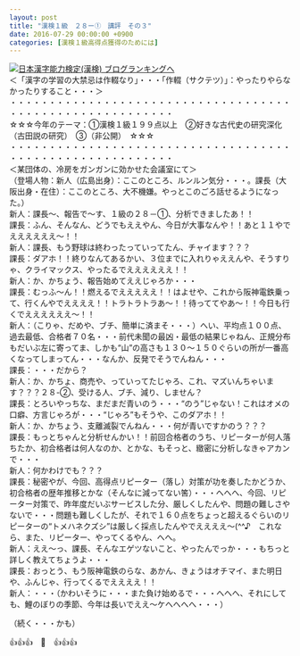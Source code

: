 ```yaml
---
layout: post
title: "漢検１級　２８ー①　講評　その３"
date: 2016-07-29 00:00:00 +0900
categories: [漢検１級高得点獲得のためには]
---
```


[![](/syuusyuu9701/assets/images/漢検１級-２８ー①-講評-その３-br_c_3028_1.gif)](http://blog.with2.net/link.php?1659096:3028 "日本漢字能力検定(漢検) ブログランキングへ")[日本漢字能力検定(漢検) ブログランキングへ](http://blog.with2.net/link.php?1659096:3028)  
＜「漢字の学習の大禁忌は作輟なり」・・・「作輟（サクテツ）」：やったりやらなかったりすること・・・＞  
・・・・・・・・・・・・・・・・・・・・・・・・・・・・・・・・・・・・・・・・・・・・・・・・・・・・・・・・・  
☆☆☆今年のテーマ：①漢検１級１９９点以上　②好きな古代史の研究深化（古田説の研究）　③（非公開）　☆☆☆　　  
・・・・・・・・・・・・・・・・・・・・・・・・・・・・・・・・・・・・・・・・・・・・・・・・・・・・・・・・・  
＜某団体の、冷房をガンガンに効かせた会議室にて＞  
（登場人物：新人（広島出身）：ここのところ、ルンルン気分・・・。課長（大阪出身・在住）：ここのところ、大不機嫌。やっとこのごろ話せるようになった。）  
新人：課長～、報告で～す、１級の２８－①、分析できましたあ！！  
課長：ふん、そんなん、どうでもええやん、今日が大事なんや！！あと１１やでええええええ～！！  
新人：課長、もう野球は終わったっていってたん、チャイます？？？  
課長：ダアホ！！終りなんてあるかい、３位までに入れりゃええんや、そうすりゃ、クライマックス、やったるでええええええ！！  
新人：か、かちょう、報告始めてええじゃろか・・・  
課長：むっふ～ん！！燃えるでえええええ！！はよせや、これから阪神電鉄乗って、行くんやでええええ！！トラトラトラあ～！！待っててやあ～！！今日も行くでええええええ～！！  
新人：（こりゃ、だめや、ブチ、簡単に済まそ・・・）へい、平均点１００点、過去最低、合格者７０名・・・前代未聞の最凶・最低の結果じゃねん、正規分布もだいぶ左に寄ってま、しかも“山”の高さも１３０～１５０ぐらいの所が一番高くなってしまってん・・・なんか、反発でそうでんねん・・・  
課長：・・・だから？  
新人：か、かちょ、商売や、っていってたじゃろ、これ、マズいんちゃいます？？？２８-②、受ける人、ブチ、減り、しません？  
課長：とろいやっちな、まだまだ青いのう・・・“のう”じゃない！これはオメの口癖、方言じゃろが・・・“じゃろ”もそうや、このダアホ！！  
新人：か、かちょう、支離滅裂でんねん・・・何が青いですかのう？？？  
課長：もっとちゃんと分析せんかい！！前回合格者のうち、リピーターが何人落ちたか、初合格者は何人なのか、とかな、もそっと、緻密に分析しなきゃアカンで・・・  
新人：何かわけでも？？？  
課長：秘密やが、今回、高得点リピーター（落し）対策が功を奏したかどうか、初合格者の歴年推移とかな（そんなに減ってない筈）・・・へへへ、今回、リピーター対策で、昨年度だいぶサービスした分、厳しくしたんや、問題の難しさやないで・・・問題も難しくしたが、それで１６０点をちょっと超えるぐらいのリピーターの“トメハネクズシ”は厳しく採点したんやでええええ～(^^♪　これなら、また、リピーター、やってくるやん、へへ。  
新人：ええ～っ、課長、そんなエゲツないこと、やったんでっか・・・もちっと詳しく教えてちょうよ・・・  
課長：おっとう、もう阪神電鉄のらな、あかん、きょうはオチマイ、また明日や、ふんじゃ、行ってくるでええええ！！  
新人：・・・（かわいそうに・・・また負け始めるで・・・へへへ、それにしても、鯉のぼりの季節、今年は長いでええ～ケへへへへ・・・）  
  
  
（続く・・・かも）  
  
👍👍👍　🐒　👍👍👍  
  